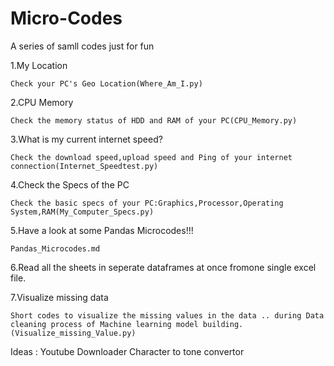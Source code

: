 # Micro-Codes
A series of samll codes just for fun

1.My Location

	Check your PC's Geo Location(Where_Am_I.py)
	
2.CPU Memory

	Check the memory status of HDD and RAM of your PC(CPU_Memory.py)

3.What is my current internet speed?	

	Check the download speed,upload speed and Ping of your internet connection(Internet_Speedtest.py)

4.Check the Specs of the PC

	Check the basic specs of your PC:Graphics,Processor,Operating System,RAM(My_Computer_Specs.py)

5.Have a look at some Pandas Microcodes!!!


	Pandas_Microcodes.md

6.Read all the sheets in seperate dataframes at once fromone single excel file.


7.Visualize missing data
	
	Short codes to visualize the missing values in the data .. during Data cleaning process of Machine learning model building. 		(Visualize_missing_Value.py)


Ideas
:
Youtube Downloader
Character to tone convertor

